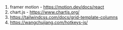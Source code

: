 1. framer motion - https://motion.dev/docs/react
2. chart.js - https://www.chartjs.org/
3. https://tailwindcss.com/docs/grid-template-columns
4. https://wangchujiang.com/hotkeys-js/
